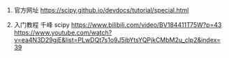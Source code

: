 
1. 官方网址
   https://scipy.github.io/devdocs/tutorial/special.html
   
2. 入门教程
千峰 scipy
https://www.bilibili.com/video/BV184411T75W?p=43
https://www.youtube.com/watch?v=ea4N3D29gjE&list=PLwDQt7s1o9J5ibYtsYQPjkCMbM2u_clp2&index=39